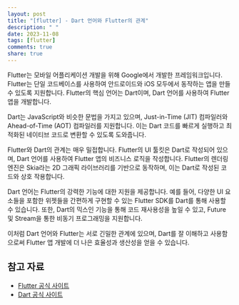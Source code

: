 ```yaml
---
layout: post
title: "[flutter] - Dart 언어와 Flutter의 관계"
description: " "
date: 2023-11-08
tags: [flutter]
comments: true
share: true
---
```


Flutter는 모바일 어플리케이션 개발을 위해 Google에서 개발한 프레임워크입니다. Flutter는 단일 코드베이스를 사용하여 안드로이드와 iOS 모두에서 동작하는 앱을 만들 수 있도록 지원합니다. Flutter의 핵심 언어는 Dart이며, Dart 언어를 사용하여 Flutter 앱을 개발합니다.

Dart는 JavaScript와 비슷한 문법을 가지고 있으며, Just-in-Time (JIT) 컴파일러와 Ahead-of-Time (AOT) 컴파일러를 지원합니다. 이는 Dart 코드를 빠르게 실행하고 최적화된 네이티브 코드로 변환할 수 있도록 도와줍니다.

Flutter와 Dart의 관계는 매우 밀접합니다. Flutter의 UI 툴킷은 Dart로 작성되어 있으며, Dart 언어를 사용하여 Flutter 앱의 비즈니스 로직을 작성합니다. Flutter의 렌더링 엔진은 Skia라는 2D 그래픽 라이브러리를 기반으로 동작하며, 이는 Dart로 작성된 코드와 상호 작용합니다.

Dart 언어는 Flutter의 강력한 기능에 대한 지원을 제공합니다. 예를 들어, 다양한 UI 요소들을 포함한 위젯들을 간편하게 구현할 수 있는 Flutter SDK를 Dart를 통해 사용할 수 있습니다. 또한, Dart의 믹스인 기능을 통해 코드 재사용성을 높일 수 있고, Future 및 Stream을 통한 비동기 프로그래밍을 지원합니다.

이처럼 Dart 언어와 Flutter는 서로 긴밀한 관계에 있으며, Dart를 잘 이해하고 사용함으로써 Flutter 앱 개발에 더 나은 효율성과 생산성을 얻을 수 있습니다.

## 참고 자료
- [Flutter 공식 사이트](https://flutter.dev)
- [Dart 공식 사이트](https://dart.dev)